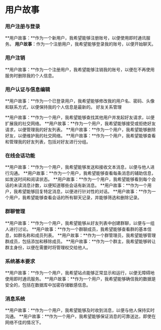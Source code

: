 # 用户故事

### 用户注册与登录

**用户故事：**作为一个新用户，我希望能够注册账号，以便使用即时通讯服务。
**用户故事**：作为一个注册用户，我希望能够登录我的账号，以便开始聊天。

### 用户注销

**用户故事：**作为一个注册用户，我希望能够注销我的账号，以便在不再使用服务时删除我的个人信息。

### 用户认证与信息编辑

**用户故事：**作为一个已登录用户，我希望能够修改我的用户名、密码、头像和联系方式，以便保持我的个人信息是最新的。
好友关系管理

**用户故事：**作为一个用户，我希望能够查找其他用户并发起好友请求，以便扩展我的社交网络。
**用户故事：**作为一个用户，我希望能够接受或拒绝好友请求，以便管理我的好友列表。
**用户故事：**作为一个用户，我希望能够删除好友，以便维护我的社交网络。
**用户故事：**作为一个用户，我希望能够查看和管理我的好友列表，包括对好友进行分组。

### 在线会话功能

**用户故事：**作为一个用户，我希望能够发送和接收文本消息，以便与他人进行沟通。
**用户故事：**作为一个用户，我希望能够查看每条消息的辅助信息，如发送时间和阅读状态。
**用户故事：**作为一个用户，我希望能够看到每个会话的未读消息计数，以便知道哪些会话有新消息。
**用户故事：**作为一个用户，我希望能够回复特定消息，以便进行针对性的对话。
**用户故事：**作为一个用户，我希望能够查看会话的所有聊天记录，并能够筛选和删除记录。

### 群聊管理

**用户故事：**作为一个用户，我希望能够从好友列表中创建群聊，以便与一组人进行讨论。
**用户故事：**作为一个群聊成员，我希望能够查看群的基本信息，如群名称和成员列表。
**用户故事：**作为一个群管理员，我希望能够管理群成员，包括添加和移除成员。
**用户故事：**作为一个群主，我希望能够转让群主身份，以便在需要时将管理权交给他人。

### 系统基本要求

**用户故事：**作为一个用户，我希望站点能够正常显示和运行，以便无障碍地使用即时通讯服务。
**用户故事：**作为一个用户，我希望能够确信我的数据是安全的，包括在数据库中加密存储敏感信息。

### 消息系统

**用户故事：**作为一个用户，我希望能够及时收到消息，以便与他人保持实时沟通。
**用户故事：**作为一个用户，我希望能够保证消息的可靠送达，即使在网络不佳的情况下。